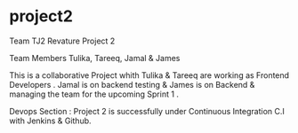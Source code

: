 # project2
Team TJ2 Revature Project 2 

Team Members Tulika, Tareeq, Jamal & James

This is a collaborative Project whith Tulika & Tareeq 
are working as Frontend Developers .
Jamal is on backend testing & James is on Backend & managing the team for the upcoming Sprint 1 .

Devops Section : 
Project 2 is successfully under Continuous Integration C.I with Jenkins & Github.
